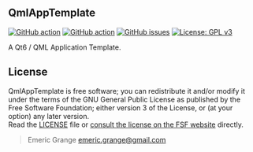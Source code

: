 ## QmlAppTemplate

[![GitHub action](https://img.shields.io/github/workflow/status/emericg/QmlAppTemplate/Desktop%20CI%20builds.svg?style=flat-square)](https://github.com/emericg/QmlAppTemplate/actions/workflows/builds_desktop.yml)
[![GitHub action](https://img.shields.io/github/workflow/status/emericg/QmlAppTemplate/Mobile%20CI%20builds.svg?style=flat-square)](https://github.com/emericg/QmlAppTemplate/actions/workflows/builds_mobile.yml)
[![GitHub issues](https://img.shields.io/github/issues/emericg/QmlAppTemplate.svg?style=flat-square)](https://github.com/emericg/QmlAppTemplate/issues)
[![License: GPL v3](https://img.shields.io/badge/license-GPL%20v3-blue.svg?style=flat-square)](http://www.gnu.org/licenses/gpl-3.0)

A Qt6 / QML Application Template.

## License

QmlAppTemplate is free software; you can redistribute it and/or modify it under the terms of the GNU General Public License as published by the Free Software Foundation; either version 3 of the License, or (at your option) any later version.  
Read the [LICENSE](LICENSE.md) file or [consult the license on the FSF website](https://www.gnu.org/licenses/gpl-3.0.txt) directly.

> Emeric Grange <emeric.grange@gmail.com>

